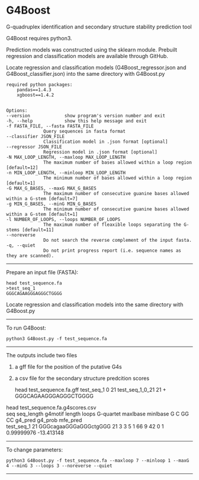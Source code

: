 # G4Boost
G-quadruplex identification and secondary structure stability prediction tool 

G4Boost requires python3.

Prediction models was constructed using the sklearn module. Prebuilt regression and classification models are available through GitHub.

Locate regression and classification models (G4Boost_regressor.json and G4Boost_classifier.json) into the same directory with G4Boost.py



	required python packages:
		pandas==1.4.3
		xgboost==1.4.2


	Options:
	--version             show program's version number and exit  
	-h, --help            show this help message and exit
	-f FASTA_FILE, --fasta FASTA_FILE
			      Query sequences in fasta format
	--classifier JSON_FILE
			      Classification model in .json format [optional]
	--regressor JSON_FILE
			      Regression model in .json format [optional]
	-N MAX_LOOP_LENGTH, --maxloop MAX_LOOP_LENGTH
			      The maximum number of bases allowed within a loop region [default=12]
	-n MIN_LOOP_LENGTH, --minloop MIN_LOOP_LENGTH
			      The minimum number of bases allowed within a loop region [default=1]
	-G MAX_G_BASES, --maxG MAX_G_BASES
			      The maximum number of consecutive guanine bases allowed within a G-stem [default=7]
	-g MIN_G_BASES, --minG MIN_G_BASES
			      The minimum number of consecutive guanine bases allowed within a G-stem [default=1]
	-l NUMBER_OF_LOOPS, --loops NUMBER_OF_LOOPS
			      The maximum number of fleaxible loops separating the G-stems [default=11]
	--noreverse
			      Do not search the reverse complement of the input fasta.
	-q, --quiet
			      Do not print progress report (i.e. sequence names as they are scanned).



--------------------
Prepare an input file (FASTA):

	head test_sequence.fa
	>test_seq_1
	GGGCAGAAGGGAGGGCTGGGG


Locate regression and classification models into the same directory with G4Boost.py


--------------------
To run G4Boost:

	python3 G4Boost.py -f test_sequence.fa


--------------------
The outputs include two files
1) a gff file for the position of the putative G4s
2) a csv file for the secondary structure predcition scores

	head test_sequence.fa.gff
	test_seq_1	0	21	test_seq_1_0_21	21	+	GGGCAGAAGGGAGGGCTGGGG
  

  head test_sequence.fa.g4scores.csv  
  seq	seq_length	g4motif	length	loops	G-quartet	maxlbase	minlbase	G	C	GG	CC	g4_pred	g4_prob	mfe_pred  
  test_seq_1	21	GGGcagaaGGGaGGGctgGGG	21	3	3	5	1	66	9	42	0	1	0.99999976	-13.413148
 
--------------------
To change parameters:

	python3 G4Boost.py -f test_sequence.fa --maxloop 7 --minloop 1 --maxG 4 --minG 3 --loops 3 --noreverse --quiet


--------------------
